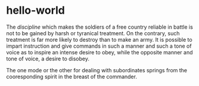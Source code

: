 # hello-world
<p>The <i>discipline</i> which makes the soldiers of a free country reliable in battle is not to be gained by harsh or tyranical treatment. On the contrary, such treatment is far more likely to destroy than to make an army. It is possible to impart instruction and give commands in such a manner and such a tone of voice as to inspire an intense desire to obey, while the opposite manner and tone of voice, a desire to disobey.</p>
<p>The one mode or the other for dealing with subordinates springs from the cooresponding spirit in the breast of the commander.</p>
